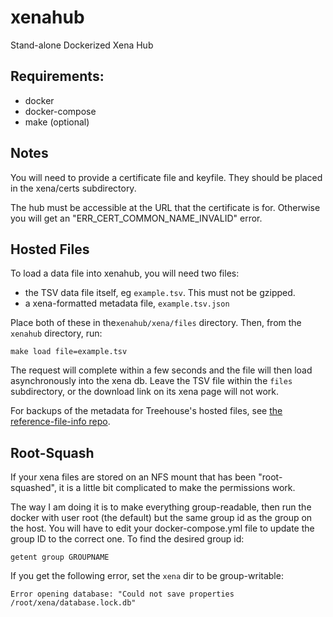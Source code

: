 # xenahub
Stand-alone Dockerized Xena Hub

## Requirements:
- docker
- docker-compose
- make (optional)


## Notes
You will need to provide a certificate file and keyfile.
They should be placed in the xena/certs subdirectory.

The hub must be accessible at the URL that the certificate is for.
Otherwise you will get an "ERR_CERT_COMMON_NAME_INVALID" error.

## Hosted Files
To load a data file into xenahub, you will need two files:
- the TSV data file itself, eg `example.tsv`. This must not be gzipped.
- a xena-formatted metadata file, `example.tsv.json`

Place both of these in the`xenahub/xena/files` directory.
Then, from the `xenahub` directory, run:

`make load file=example.tsv`

The request will complete within a few seconds and the file will then load asynchronously into the xena db.
Leave the TSV file within the `files` subdirectory, or the download link on its xena page will not work.

For backups of the metadata for Treehouse's hosted files, see [the reference-file-info repo](https://github.com/UCSC-Treehouse/reference-file-info).

## Root-Squash
If your xena files are stored on an NFS mount that has been "root-squashed", it is a little
bit complicated to make the permissions work.

The way I am doing it is to make everything group-readable, then run the docker with user
root (the default) but the same group id as the group on the host.
You will have to edit your docker-compose.yml file to update the group ID to the correct one.
To find the desired group id:

`getent group GROUPNAME`

If you get the following error, set the `xena` dir to be group-writable:

`Error opening database: "Could not save properties /root/xena/database.lock.db"`
